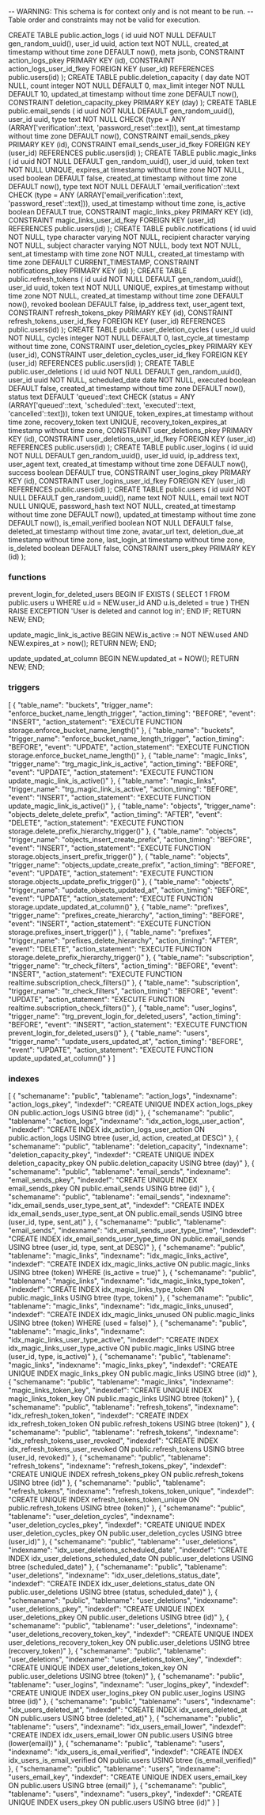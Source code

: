-- WARNING: This schema is for context only and is not meant to be run.
-- Table order and constraints may not be valid for execution.

CREATE TABLE public.action_logs (
  id uuid NOT NULL DEFAULT gen_random_uuid(),
  user_id uuid,
  action text NOT NULL,
  created_at timestamp without time zone DEFAULT now(),
  meta jsonb,
  CONSTRAINT action_logs_pkey PRIMARY KEY (id),
  CONSTRAINT action_logs_user_id_fkey FOREIGN KEY (user_id) REFERENCES public.users(id)
);
CREATE TABLE public.deletion_capacity (
  day date NOT NULL,
  count integer NOT NULL DEFAULT 0,
  max_limit integer NOT NULL DEFAULT 10,
  updated_at timestamp without time zone DEFAULT now(),
  CONSTRAINT deletion_capacity_pkey PRIMARY KEY (day)
);
CREATE TABLE public.email_sends (
  id uuid NOT NULL DEFAULT gen_random_uuid(),
  user_id uuid,
  type text NOT NULL CHECK (type = ANY (ARRAY['verification'::text, 'password_reset'::text])),
  sent_at timestamp without time zone DEFAULT now(),
  CONSTRAINT email_sends_pkey PRIMARY KEY (id),
  CONSTRAINT email_sends_user_id_fkey FOREIGN KEY (user_id) REFERENCES public.users(id)
);
CREATE TABLE public.magic_links (
  id uuid NOT NULL DEFAULT gen_random_uuid(),
  user_id uuid,
  token text NOT NULL UNIQUE,
  expires_at timestamp without time zone NOT NULL,
  used boolean DEFAULT false,
  created_at timestamp without time zone DEFAULT now(),
  type text NOT NULL DEFAULT 'email_verification'::text CHECK (type = ANY (ARRAY['email_verification'::text, 'password_reset'::text])),
  used_at timestamp without time zone,
  is_active boolean DEFAULT true,
  CONSTRAINT magic_links_pkey PRIMARY KEY (id),
  CONSTRAINT magic_links_user_id_fkey FOREIGN KEY (user_id) REFERENCES public.users(id)
);
CREATE TABLE public.notifications (
  id uuid NOT NULL,
  type character varying NOT NULL,
  recipient character varying NOT NULL,
  subject character varying NOT NULL,
  body text NOT NULL,
  sent_at timestamp with time zone NOT NULL,
  created_at timestamp with time zone DEFAULT CURRENT_TIMESTAMP,
  CONSTRAINT notifications_pkey PRIMARY KEY (id)
);
CREATE TABLE public.refresh_tokens (
  id uuid NOT NULL DEFAULT gen_random_uuid(),
  user_id uuid,
  token text NOT NULL UNIQUE,
  expires_at timestamp without time zone NOT NULL,
  created_at timestamp without time zone DEFAULT now(),
  revoked boolean DEFAULT false,
  ip_address text,
  user_agent text,
  CONSTRAINT refresh_tokens_pkey PRIMARY KEY (id),
  CONSTRAINT refresh_tokens_user_id_fkey FOREIGN KEY (user_id) REFERENCES public.users(id)
);
CREATE TABLE public.user_deletion_cycles (
  user_id uuid NOT NULL,
  cycles integer NOT NULL DEFAULT 0,
  last_cycle_at timestamp without time zone,
  CONSTRAINT user_deletion_cycles_pkey PRIMARY KEY (user_id),
  CONSTRAINT user_deletion_cycles_user_id_fkey FOREIGN KEY (user_id) REFERENCES public.users(id)
);
CREATE TABLE public.user_deletions (
  id uuid NOT NULL DEFAULT gen_random_uuid(),
  user_id uuid NOT NULL,
  scheduled_date date NOT NULL,
  executed boolean DEFAULT false,
  created_at timestamp without time zone DEFAULT now(),
  status text DEFAULT 'queued'::text CHECK (status = ANY (ARRAY['queued'::text, 'scheduled'::text, 'executed'::text, 'cancelled'::text])),
  token text UNIQUE,
  token_expires_at timestamp without time zone,
  recovery_token text UNIQUE,
  recovery_token_expires_at timestamp without time zone,
  CONSTRAINT user_deletions_pkey PRIMARY KEY (id),
  CONSTRAINT user_deletions_user_id_fkey FOREIGN KEY (user_id) REFERENCES public.users(id)
);
CREATE TABLE public.user_logins (
  id uuid NOT NULL DEFAULT gen_random_uuid(),
  user_id uuid,
  ip_address text,
  user_agent text,
  created_at timestamp without time zone DEFAULT now(),
  success boolean DEFAULT true,
  CONSTRAINT user_logins_pkey PRIMARY KEY (id),
  CONSTRAINT user_logins_user_id_fkey FOREIGN KEY (user_id) REFERENCES public.users(id)
);
CREATE TABLE public.users (
  id uuid NOT NULL DEFAULT gen_random_uuid(),
  name text NOT NULL,
  email text NOT NULL UNIQUE,
  password_hash text NOT NULL,
  created_at timestamp without time zone DEFAULT now(),
  updated_at timestamp without time zone DEFAULT now(),
  is_email_verified boolean NOT NULL DEFAULT false,
  deleted_at timestamp without time zone,
  avatar_url text,
  deletion_due_at timestamp without time zone,
  last_login_at timestamp without time zone,
  is_deleted boolean DEFAULT false,
  CONSTRAINT users_pkey PRIMARY KEY (id)
);


### functions
prevent_login_for_deleted_users
BEGIN
  IF EXISTS (
    SELECT 1 FROM public.users u WHERE u.id = NEW.user_id AND u.is_deleted = true
  ) THEN
    RAISE EXCEPTION 'User is deleted and cannot log in';
  END IF;
  RETURN NEW;
END;

update_magic_link_is_active
BEGIN
  NEW.is_active := NOT NEW.used AND NEW.expires_at > now();
  RETURN NEW;
END;

update_updated_at_column
BEGIN
  NEW.updated_at = NOW();
  RETURN NEW;
END;


### triggers
[
  {
    "table_name": "buckets",
    "trigger_name": "enforce_bucket_name_length_trigger",
    "action_timing": "BEFORE",
    "event": "INSERT",
    "action_statement": "EXECUTE FUNCTION storage.enforce_bucket_name_length()"
  },
  {
    "table_name": "buckets",
    "trigger_name": "enforce_bucket_name_length_trigger",
    "action_timing": "BEFORE",
    "event": "UPDATE",
    "action_statement": "EXECUTE FUNCTION storage.enforce_bucket_name_length()"
  },
  {
    "table_name": "magic_links",
    "trigger_name": "trg_magic_link_is_active",
    "action_timing": "BEFORE",
    "event": "UPDATE",
    "action_statement": "EXECUTE FUNCTION update_magic_link_is_active()"
  },
  {
    "table_name": "magic_links",
    "trigger_name": "trg_magic_link_is_active",
    "action_timing": "BEFORE",
    "event": "INSERT",
    "action_statement": "EXECUTE FUNCTION update_magic_link_is_active()"
  },
  {
    "table_name": "objects",
    "trigger_name": "objects_delete_delete_prefix",
    "action_timing": "AFTER",
    "event": "DELETE",
    "action_statement": "EXECUTE FUNCTION storage.delete_prefix_hierarchy_trigger()"
  },
  {
    "table_name": "objects",
    "trigger_name": "objects_insert_create_prefix",
    "action_timing": "BEFORE",
    "event": "INSERT",
    "action_statement": "EXECUTE FUNCTION storage.objects_insert_prefix_trigger()"
  },
  {
    "table_name": "objects",
    "trigger_name": "objects_update_create_prefix",
    "action_timing": "BEFORE",
    "event": "UPDATE",
    "action_statement": "EXECUTE FUNCTION storage.objects_update_prefix_trigger()"
  },
  {
    "table_name": "objects",
    "trigger_name": "update_objects_updated_at",
    "action_timing": "BEFORE",
    "event": "UPDATE",
    "action_statement": "EXECUTE FUNCTION storage.update_updated_at_column()"
  },
  {
    "table_name": "prefixes",
    "trigger_name": "prefixes_create_hierarchy",
    "action_timing": "BEFORE",
    "event": "INSERT",
    "action_statement": "EXECUTE FUNCTION storage.prefixes_insert_trigger()"
  },
  {
    "table_name": "prefixes",
    "trigger_name": "prefixes_delete_hierarchy",
    "action_timing": "AFTER",
    "event": "DELETE",
    "action_statement": "EXECUTE FUNCTION storage.delete_prefix_hierarchy_trigger()"
  },
  {
    "table_name": "subscription",
    "trigger_name": "tr_check_filters",
    "action_timing": "BEFORE",
    "event": "INSERT",
    "action_statement": "EXECUTE FUNCTION realtime.subscription_check_filters()"
  },
  {
    "table_name": "subscription",
    "trigger_name": "tr_check_filters",
    "action_timing": "BEFORE",
    "event": "UPDATE",
    "action_statement": "EXECUTE FUNCTION realtime.subscription_check_filters()"
  },
  {
    "table_name": "user_logins",
    "trigger_name": "trg_prevent_login_for_deleted_users",
    "action_timing": "BEFORE",
    "event": "INSERT",
    "action_statement": "EXECUTE FUNCTION prevent_login_for_deleted_users()"
  },
  {
    "table_name": "users",
    "trigger_name": "update_users_updated_at",
    "action_timing": "BEFORE",
    "event": "UPDATE",
    "action_statement": "EXECUTE FUNCTION update_updated_at_column()"
  }
]

### indexes
[
  {
    "schemaname": "public",
    "tablename": "action_logs",
    "indexname": "action_logs_pkey",
    "indexdef": "CREATE UNIQUE INDEX action_logs_pkey ON public.action_logs USING btree (id)"
  },
  {
    "schemaname": "public",
    "tablename": "action_logs",
    "indexname": "idx_action_logs_user_action",
    "indexdef": "CREATE INDEX idx_action_logs_user_action ON public.action_logs USING btree (user_id, action, created_at DESC)"
  },
  {
    "schemaname": "public",
    "tablename": "deletion_capacity",
    "indexname": "deletion_capacity_pkey",
    "indexdef": "CREATE UNIQUE INDEX deletion_capacity_pkey ON public.deletion_capacity USING btree (day)"
  },
  {
    "schemaname": "public",
    "tablename": "email_sends",
    "indexname": "email_sends_pkey",
    "indexdef": "CREATE UNIQUE INDEX email_sends_pkey ON public.email_sends USING btree (id)"
  },
  {
    "schemaname": "public",
    "tablename": "email_sends",
    "indexname": "idx_email_sends_user_type_sent_at",
    "indexdef": "CREATE INDEX idx_email_sends_user_type_sent_at ON public.email_sends USING btree (user_id, type, sent_at)"
  },
  {
    "schemaname": "public",
    "tablename": "email_sends",
    "indexname": "idx_email_sends_user_type_time",
    "indexdef": "CREATE INDEX idx_email_sends_user_type_time ON public.email_sends USING btree (user_id, type, sent_at DESC)"
  },
  {
    "schemaname": "public",
    "tablename": "magic_links",
    "indexname": "idx_magic_links_active",
    "indexdef": "CREATE INDEX idx_magic_links_active ON public.magic_links USING btree (token) WHERE (is_active = true)"
  },
  {
    "schemaname": "public",
    "tablename": "magic_links",
    "indexname": "idx_magic_links_type_token",
    "indexdef": "CREATE INDEX idx_magic_links_type_token ON public.magic_links USING btree (type, token)"
  },
  {
    "schemaname": "public",
    "tablename": "magic_links",
    "indexname": "idx_magic_links_unused",
    "indexdef": "CREATE INDEX idx_magic_links_unused ON public.magic_links USING btree (token) WHERE (used = false)"
  },
  {
    "schemaname": "public",
    "tablename": "magic_links",
    "indexname": "idx_magic_links_user_type_active",
    "indexdef": "CREATE INDEX idx_magic_links_user_type_active ON public.magic_links USING btree (user_id, type, is_active)"
  },
  {
    "schemaname": "public",
    "tablename": "magic_links",
    "indexname": "magic_links_pkey",
    "indexdef": "CREATE UNIQUE INDEX magic_links_pkey ON public.magic_links USING btree (id)"
  },
  {
    "schemaname": "public",
    "tablename": "magic_links",
    "indexname": "magic_links_token_key",
    "indexdef": "CREATE UNIQUE INDEX magic_links_token_key ON public.magic_links USING btree (token)"
  },
  {
    "schemaname": "public",
    "tablename": "refresh_tokens",
    "indexname": "idx_refresh_token_token",
    "indexdef": "CREATE INDEX idx_refresh_token_token ON public.refresh_tokens USING btree (token)"
  },
  {
    "schemaname": "public",
    "tablename": "refresh_tokens",
    "indexname": "idx_refresh_tokens_user_revoked",
    "indexdef": "CREATE INDEX idx_refresh_tokens_user_revoked ON public.refresh_tokens USING btree (user_id, revoked)"
  },
  {
    "schemaname": "public",
    "tablename": "refresh_tokens",
    "indexname": "refresh_tokens_pkey",
    "indexdef": "CREATE UNIQUE INDEX refresh_tokens_pkey ON public.refresh_tokens USING btree (id)"
  },
  {
    "schemaname": "public",
    "tablename": "refresh_tokens",
    "indexname": "refresh_tokens_token_unique",
    "indexdef": "CREATE UNIQUE INDEX refresh_tokens_token_unique ON public.refresh_tokens USING btree (token)"
  },
  {
    "schemaname": "public",
    "tablename": "user_deletion_cycles",
    "indexname": "user_deletion_cycles_pkey",
    "indexdef": "CREATE UNIQUE INDEX user_deletion_cycles_pkey ON public.user_deletion_cycles USING btree (user_id)"
  },
  {
    "schemaname": "public",
    "tablename": "user_deletions",
    "indexname": "idx_user_deletions_scheduled_date",
    "indexdef": "CREATE INDEX idx_user_deletions_scheduled_date ON public.user_deletions USING btree (scheduled_date)"
  },
  {
    "schemaname": "public",
    "tablename": "user_deletions",
    "indexname": "idx_user_deletions_status_date",
    "indexdef": "CREATE INDEX idx_user_deletions_status_date ON public.user_deletions USING btree (status, scheduled_date)"
  },
  {
    "schemaname": "public",
    "tablename": "user_deletions",
    "indexname": "user_deletions_pkey",
    "indexdef": "CREATE UNIQUE INDEX user_deletions_pkey ON public.user_deletions USING btree (id)"
  },
  {
    "schemaname": "public",
    "tablename": "user_deletions",
    "indexname": "user_deletions_recovery_token_key",
    "indexdef": "CREATE UNIQUE INDEX user_deletions_recovery_token_key ON public.user_deletions USING btree (recovery_token)"
  },
  {
    "schemaname": "public",
    "tablename": "user_deletions",
    "indexname": "user_deletions_token_key",
    "indexdef": "CREATE UNIQUE INDEX user_deletions_token_key ON public.user_deletions USING btree (token)"
  },
  {
    "schemaname": "public",
    "tablename": "user_logins",
    "indexname": "user_logins_pkey",
    "indexdef": "CREATE UNIQUE INDEX user_logins_pkey ON public.user_logins USING btree (id)"
  },
  {
    "schemaname": "public",
    "tablename": "users",
    "indexname": "idx_users_deleted_at",
    "indexdef": "CREATE INDEX idx_users_deleted_at ON public.users USING btree (deleted_at)"
  },
  {
    "schemaname": "public",
    "tablename": "users",
    "indexname": "idx_users_email_lower",
    "indexdef": "CREATE INDEX idx_users_email_lower ON public.users USING btree (lower(email))"
  },
  {
    "schemaname": "public",
    "tablename": "users",
    "indexname": "idx_users_is_email_verified",
    "indexdef": "CREATE INDEX idx_users_is_email_verified ON public.users USING btree (is_email_verified)"
  },
  {
    "schemaname": "public",
    "tablename": "users",
    "indexname": "users_email_key",
    "indexdef": "CREATE UNIQUE INDEX users_email_key ON public.users USING btree (email)"
  },
  {
    "schemaname": "public",
    "tablename": "users",
    "indexname": "users_pkey",
    "indexdef": "CREATE UNIQUE INDEX users_pkey ON public.users USING btree (id)"
  }
]
